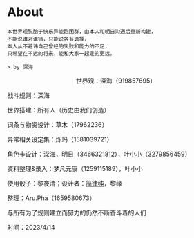 # About

    本世界观脱胎于快乐异能跑团群，由本人和明日沟通后重新构建，
    不能说谁对谁错，只能说各有选择，
    本人从不避讳自己曾经的失败和能力的不足，
    只希望在不远的将来，能和大家一起走的更远。

    > by 深海

<p align="center">
<a>
世界观：深海（919857695）

战斗规则：深海  

世界搭建：所有人（历史由我们创造）  

词条与物资设计：草木（17962236）  

异常相关设定集：烁玛（1581039721）  

角色卡设计：深海，明日（3466321812），叶小小（3279856459）  

资料整理&录入：梦凡元康（1259115189），叶小小  

使用骰子：黎夜清；设计者：[简律纯](https://github.com/HsiangNianian)，黎缘  

整理：Aru.Pha（1659580673）  

与所有为了规则建立而努力的仍然不断奋斗着的人们  

时间：2023/4/14  
</a>
</p>